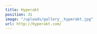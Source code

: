 ```yaml
---
title: Hyperakt
position: 31
image: "/uploads/gallery__hyperakt.jpg"
url: http://hyperakt.com/
---
```


